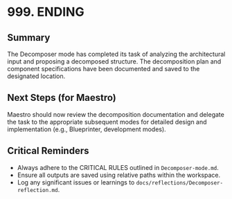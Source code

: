 # 999. ENDING

## Summary
The Decomposer mode has completed its task of analyzing the architectural input and proposing a decomposed structure. The decomposition plan and component specifications have been documented and saved to the designated location.

## Next Steps (for Maestro)
Maestro should now review the decomposition documentation and delegate the task to the appropriate subsequent modes for detailed design and implementation (e.g., Blueprinter, development modes).

## Critical Reminders
*   Always adhere to the CRITICAL RULES outlined in `Decomposer-mode.md`.
*   Ensure all outputs are saved using relative paths within the workspace.
*   Log any significant issues or learnings to `docs/reflections/Decomposer-reflection.md`.